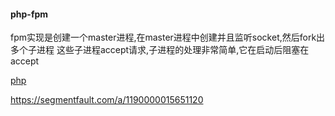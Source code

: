 ####









#### php-fpm


fpm实现是创建一个master进程,在master进程中创建并且监听socket,然后fork出多个子进程
这些子进程accept请求,子进程的处理非常简单,它在启动后阻塞在accept




[php](https://github.com/pangudashu/php7-internal/blob/master/1/fpm.md)

https://segmentfault.com/a/1190000015651120


